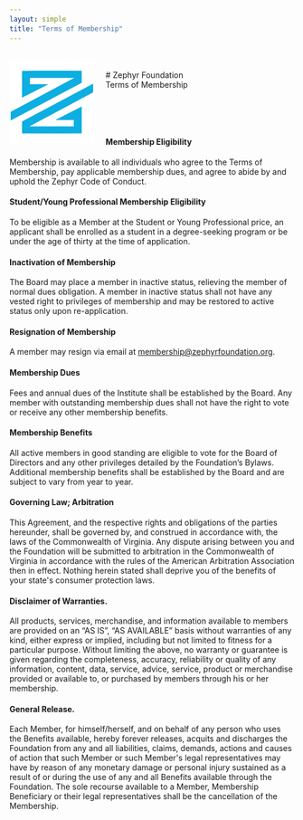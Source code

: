 ```yaml
---
layout: simple
title: "Terms of Membership"
---
```



<br/>
<img src="/img/logo-small.png" width="150px" style="float:left; margin-right:20px;" />
<br/>
# Zephyr Foundation<br/>Terms of Membership

<br/><br/><br/>

#### Membership Eligibility
Membership is available to all individuals who agree to the Terms of Membership, pay applicable membership dues, and agree to abide by and uphold the Zephyr Code of Conduct.

#### Student/Young Professional Membership Eligibility
To be eligible as a Member at the Student or Young Professional price, an applicant shall be enrolled as a student in a degree-seeking program or be under the age of thirty at the time of application.

#### Inactivation of Membership
The Board may place a member in inactive status, relieving the member of normal dues obligation. A member in inactive status shall not have any vested right to privileges of membership and may be restored to active status only upon re-application.

#### Resignation of Membership
A member may resign via email at membership@zephyrfoundation.org.

#### Membership Dues
Fees and annual dues of the Institute shall be established by the Board.   Any member with outstanding membership dues shall not have the right to vote or receive any other membership benefits.
#### Membership Benefits
All active members in good standing are eligible to vote for the Board of Directors and any other privileges detailed by the Foundation’s Bylaws.  Additional membership benefits shall be established by the Board and are subject to vary from year to year.
#### Governing Law; Arbitration
This Agreement, and the respective rights and obligations of the parties hereunder, shall be governed by, and construed in accordance with, the laws of the Commonwealth of Virginia. Any dispute arising between you and the Foundation will be submitted to arbitration in the Commonwealth of Virginia in accordance with the rules of the American Arbitration Association then in effect. Nothing herein stated shall deprive you of the benefits of your state's consumer protection laws.
#### Disclaimer of Warranties.
All products, services, merchandise, and information available to members are provided on an “AS IS”, “AS AVAILABLE” basis without warranties of any kind, either express or implied, including but not limited to fitness for a particular purpose.  Without limiting the above, no warranty or guarantee is given regarding the completeness, accuracy, reliability or quality of any information, content, data, service, advice, service, product or merchandise provided or available to, or purchased by members through his or her membership.
#### General Release.
Each Member, for himself/herself, and on behalf of any person who uses the Benefits available, hereby forever releases, acquits and discharges the Foundation from any and all liabilities, claims, demands, actions and causes of action that such Member or such Member's legal representatives may have by reason of any monetary damage or personal injury sustained as a result of or during the use of any and all Benefits available through the Foundation. The sole recourse available to a Member, Membership Beneficiary or their legal representatives shall be the cancellation of the Membership.


<br/><br/><br/><br/><br/>